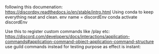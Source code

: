 following this documenation: https://discordpy.readthedocs.io/en/stable/intro.html
Using conda to keep everything neat and clean. env name = discordEnv
conda activate discordEnv


Use this to register custom commands like /play etc: https://discord.com/developers/docs/interactions/application-commands#application-command-object-application-command-structure
use guild commands instead for testing purpose as effect is instant: